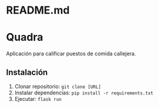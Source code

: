 # README.md
# Quadra
Aplicación para calificar puestos de comida callejera.

## Instalación
1. Clonar repositorio: `git clone [URL]`
2. Instalar dependencias: `pip install -r requirements.txt`
3. Ejecutar: `flask run`